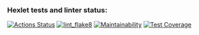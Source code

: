 ### Hexlet tests and linter status:
[![Actions Status](https://github.com/alena-yudzina/python-project-lvl3/workflows/hexlet-check/badge.svg)](https://github.com/alena-yudzina/python-project-lvl3/actions) [![lint_flake8](https://github.com/alena-yudzina/python-project-lvl3/actions/workflows/flake8.yml/badge.svg)](https://github.com/alena-yudzina/python-project-lvl3/actions/workflows/flake8.yml) [![Maintainability](https://api.codeclimate.com/v1/badges/9942eff314e6dabc2504/maintainability)](https://codeclimate.com/github/alena-yudzina/python-project-lvl3/maintainability) [![Test Coverage](https://api.codeclimate.com/v1/badges/9942eff314e6dabc2504/test_coverage)](https://codeclimate.com/github/alena-yudzina/python-project-lvl3/test_coverage)